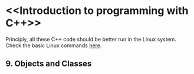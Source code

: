 # <<Introduction to programming with C++>>
Principly, all these C++ code should be better run in the Linux system. Check the basic Linux commands [here](https://github.com/Huang9614/linux-basic.git).
## 9. Objects and Classes
